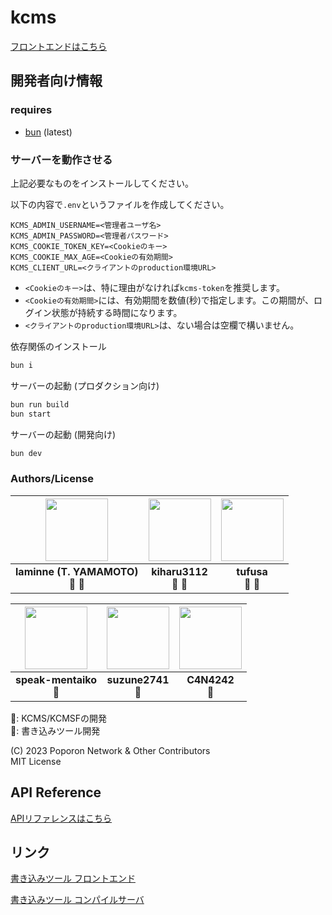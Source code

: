 # kcms

[フロントエンドはこちら](../kcmsf/README.md)

## 開発者向け情報

### requires

- [bun](https://bun.sh/) (latest)

### サーバーを動作させる

上記必要なものをインストールしてください。

以下の内容で`.env`というファイルを作成してください。

```properties
KCMS_ADMIN_USERNAME=<管理者ユーザ名>
KCMS_ADMIN_PASSWORD=<管理者パスワード>
KCMS_COOKIE_TOKEN_KEY=<Cookieのキー>
KCMS_COOKIE_MAX_AGE=<Cookieの有効期間>
KCMS_CLIENT_URL=<クライアントのproduction環境URL>
```

- `<Cookieのキー>`は、特に理由がなければ`kcms-token`を推奨します。
- `<Cookieの有効期間>`には、有効期間を数値(秒)で指定します。この期間が、ログイン状態が持続する時間になります。
- `<クライアントのproduction環境URL>`は、ない場合は空欄で構いません。

依存関係のインストール

```bash
bun i
```

サーバーの起動 (プロダクション向け)

```bash
bun run build
bun start
```

サーバーの起動 (開発向け)

```bash
bun dev
```

### Authors/License

| <img src="https://github.com/laminne.png" width="100px"> | <img src="https://github.com/kiharu3112.png" width="100px"> | <img src="https://github.com/tufusa.png" width="100px"> |
| :------------------------------------------------------: | :---------------------------------------------------------: | :-----------------------------------------------------: |
|            **laminne (T. YAMAMOTO)**<br>🔧 🦀            |                   **kiharu3112**<br>🔧 🦀                   |                   **tufusa**<br>🔧 🦀                   |

| <img src="https://github.com/speak-mentaiko.png" width="100px"> | <img src="https://github.com/suzune2741.png" width="100px"> | <img src="https://github.com/C4N4242.png" width="100px"> |
| :-------------------------------------------------------------: | :---------------------------------------------------------: | :------------------------------------------------------: |
|                    **speak-mentaiko**<br>🔧                     |                    **suzune2741**<br>🔧                     |                    **C4N4242**<br>🔧                     |

🔧: KCMS/KCMSFの開発  
🦀: 書き込みツール開発

(C) 2023 Poporon Network & Other Contributors  
MIT License

## API Reference

[APIリファレンスはこちら](/docs/api.md)

## リンク

[書き込みツール フロントエンド](https://github.com/poporonnet/kanicon-writer-front)

[書き込みツール コンパイルサーバ](https://github.com/poporonnet/kanicc)
